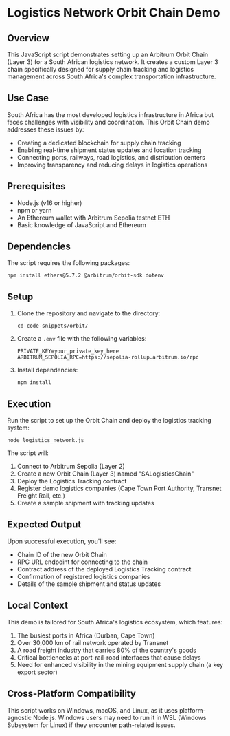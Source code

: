 # Logistics Network Orbit Chain Demo

## Overview
This JavaScript script demonstrates setting up an Arbitrum Orbit Chain (Layer 3) for a South African logistics network. It creates a custom Layer 3 chain specifically designed for supply chain tracking and logistics management across South Africa's complex transportation infrastructure.

## Use Case
South Africa has the most developed logistics infrastructure in Africa but faces challenges with visibility and coordination. This Orbit Chain demo addresses these issues by:
- Creating a dedicated blockchain for supply chain tracking
- Enabling real-time shipment status updates and location tracking
- Connecting ports, railways, road logistics, and distribution centers
- Improving transparency and reducing delays in logistics operations

## Prerequisites
- Node.js (v16 or higher)
- npm or yarn
- An Ethereum wallet with Arbitrum Sepolia testnet ETH
- Basic knowledge of JavaScript and Ethereum

## Dependencies
The script requires the following packages:
```
npm install ethers@5.7.2 @arbitrum/orbit-sdk dotenv
```

## Setup
1. Clone the repository and navigate to the directory:
   ```
   cd code-snippets/orbit/
   ```

2. Create a `.env` file with the following variables:
   ```
   PRIVATE_KEY=your_private_key_here
   ARBITRUM_SEPOLIA_RPC=https://sepolia-rollup.arbitrum.io/rpc
   ```

3. Install dependencies:
   ```
   npm install
   ```

## Execution
Run the script to set up the Orbit Chain and deploy the logistics tracking system:

```
node logistics_network.js
```

The script will:
1. Connect to Arbitrum Sepolia (Layer 2)
2. Create a new Orbit Chain (Layer 3) named "SALogisticsChain"
3. Deploy the Logistics Tracking contract
4. Register demo logistics companies (Cape Town Port Authority, Transnet Freight Rail, etc.)
5. Create a sample shipment with tracking updates

## Expected Output
Upon successful execution, you'll see:
- Chain ID of the new Orbit Chain
- RPC URL endpoint for connecting to the chain
- Contract address of the deployed Logistics Tracking contract
- Confirmation of registered logistics companies
- Details of the sample shipment and status updates

## Local Context
This demo is tailored for South Africa's logistics ecosystem, which features:
1. The busiest ports in Africa (Durban, Cape Town)
2. Over 30,000 km of rail network operated by Transnet
3. A road freight industry that carries 80% of the country's goods
4. Critical bottlenecks at port-rail-road interfaces that cause delays
5. Need for enhanced visibility in the mining equipment supply chain (a key export sector)

## Cross-Platform Compatibility
This script works on Windows, macOS, and Linux, as it uses platform-agnostic Node.js. Windows users may need to run it in WSL (Windows Subsystem for Linux) if they encounter path-related issues. 